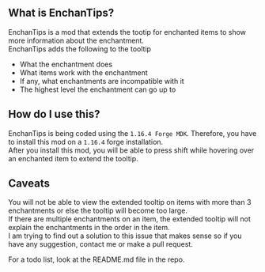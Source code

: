 ## What is EnchanTips?
EnchanTips is a mod that extends the tootip for enchanted items to show more information about the enchantment.  
EnchanTips adds the following to the tooltip
- What the enchantment does
- What items work with the enchantment
- If any, what enchantments are incompatible with it
- The highest level the enchantment can go up to

## How do I use this?
EnchanTips is being coded using the `1.16.4 Forge MDK`. Therefore, you have to install this mod on a `1.16.4` forge installation.  
After you install this mod, you will be able to press shift while hovering over an enchanted item to extend the tooltip.

## Caveats
You will not be able to view the extended tooltip on items with more than 3 enchantments or else the tooltip will become too large.  
If there are multiple enchantments on an item, the extended tooltip will not explain the enchantments in the order in the item.  
I am trying to find out a solution to this issue that makes sense so if you have any suggestion, contact me or make a pull request.  
  
For a todo list, look at the README.md file in the repo.
